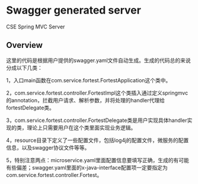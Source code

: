 # Swagger generated server

CSE Spring MVC Server


## Overview
这里的代码是根据用户提供的swagger.yaml文件自动生成。生成的代码总的来说分成以下几类：

1，入口main函数在com.service.fortest.FortestApplication这个类中。

2，com.service.fortest.controller.FortestImpl这个类插入通过定义springmvc的annotation，拦截用户请求、解析参数，并将处理的handler代理给fortestDelegate类。

3，com.service.fortest.controller.FortestDelegate类是用户实现具体handler实现的类，理论上只需要用户在这个类里面实现业务逻辑。


4，resource目录下定义了一些配置文件，包括log4j的配置文件，微服务的配置信息，以及swagger协议文件等等。

5，特别注意两点：microservice.yaml里面配置信息要填写正确，生成的有可能有些偏差；swagger.yaml里面的x-java-interface配置项一定要指定为com.service.fortest.controller.Fortest。
